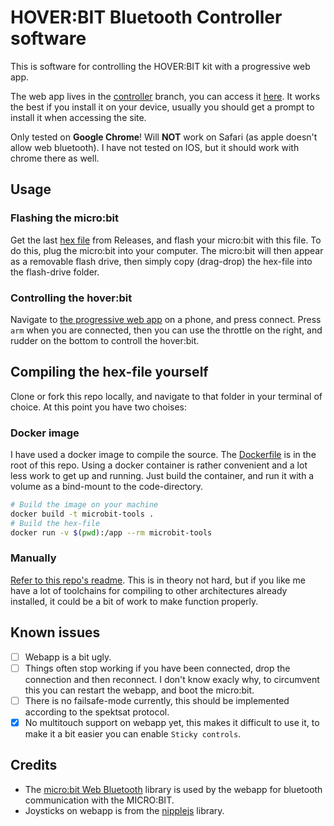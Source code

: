 # HOVER:BIT Bluetooth Controller software
This is software for controlling the HOVER:BIT kit with a progressive web app.

The web app lives in the [controller](https://github.com/JakobST1n/hoverbit-ble/tree/controller) branch, you can access it [here](http://jakobst1n.github.io/hoverbit-ble/). It works the best if you install it on your device, usually you should get a prompt to install it when accessing the site. 

Only tested on __Google Chrome__! Will __NOT__ work on Safari (as apple doesn't allow web bluetooth). I have not tested on IOS, but it should work with chrome there as well.

## Usage
### Flashing the micro:bit
Get the last [hex file](https://github.com/JakobST1n/hoverbit-ble/releases/) from Releases, and flash your micro:bit with this file. 
To do this, plug the micro:bit into your computer. The micro:bit will then appear as a removable flash drive, then simply copy (drag-drop)
the hex-file into the flash-drive folder.

### Controlling the hover:bit
Navigate to [the progressive web app](https://jakobst1n.github.io/hoverbit-ble/) on a phone, and press connect.
Press `arm` when you are connected, then you can use the throttle on the right, and rudder on the bottom to controll
the hover:bit.

## Compiling the hex-file yourself
Clone or fork this repo locally, and navigate to that folder in your terminal of choice. At this point you have two choises:
### Docker image
I have used a docker image to compile the source. The [Dockerfile](https://github.com/JakobST1n/hoverbit-ble/blob/master/Dockerfile) is in the root of this repo. Using a docker container is rather convenient and a lot less work to get up and running. Just build the container, and run it with a volume as a bind-mount to the code-directory.
```sh
# Build the image on your machine
docker build -t microbit-tools .
# Build the hex-file
docker run -v $(pwd):/app --rm microbit-tools
```
### Manually
[Refer to this repo's readme](https://github.com/lancaster-university/microbit-v2-samples). This is in theory not hard, but if you like me have a lot of toolchains for compiling to other architectures already installed, it could be a bit of work to make function properly.

## Known issues
- [ ] Webapp is a bit ugly.
- [ ] Things often stop working if you have been connected, drop the connection and then reconnect. I don't know exacly why, to circumvent this you can restart the webapp, and boot the micro:bit.
- [ ] There is no failsafe-mode currently, this should be implemented according to the spektsat protocol.
- [X] No multitouch support on webapp yet, this makes it difficult to use it, to make it a bit easier you can enable `Sticky controls`.

## Credits
- The [micro:bit Web Bluetooth](https://github.com/thegecko/microbit-web-bluetooth) library is used by the webapp for bluetooth communication with the MICRO:BIT.
- Joysticks on webapp is from the [nipplejs](https://yoannmoi.net/nipplejs/) library.
